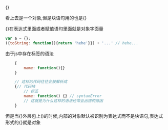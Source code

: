 {}

看上去是一个对象,但是块语句用的也是{}

{}在表达式里面或者赋值语句里面就是对象字面量

```js
var a = {};
({toString: function(){return 'hehe'}}) + '...' // hehe...
```

由于js中存在标签的语法
```js
    {
        name: function(){}
    }

    // 这样的代码往往会被解析成
    {// 代码块
        // 标签
        name: function() {} // syntaxError
        // 这就是为什么这样的语法经常会出错的原因
    }
```

但是当{}外层包上()的时候,内部的对象默认被识别为表达式而不是块语句,表达式形式的{}就是对象